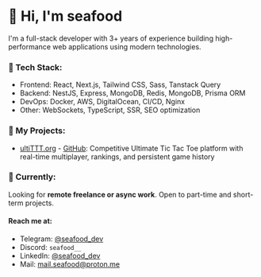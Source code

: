 # 👋 Hi, I'm seafood

I'm a full-stack developer with 3+ years of experience building high-performance web applications using modern technologies.

### 🔧 Tech Stack:
- Frontend: React, Next.js, Tailwind CSS, Sass, Tanstack Query
- Backend:  NestJS, Express, MongoDB, Redis, MongoDB, Prisma ORM
- DevOps:   Docker, AWS, DigitalOcean, CI/CD, Nginx
- Other:    WebSockets, TypeScript, SSR, SEO optimization

### 🧪 My Projects:
- [ultiTTT.org](https://ultittt.org) - [GitHub](https://github.com/seafoodd/ultiTTT): Competitive Ultimate Tic Tac Toe platform with real-time multiplayer, rankings, and persistent game history

### 🎯 Currently:
Looking for **remote freelance or async work**. Open to part-time and short-term projects.  
#### Reach me at:
- Telegram: [@seafood_dev](https://t.me/seafood_dev)  
- Discord:  `seafood__`
- LinkedIn: [@seafood_dev](https://www.linkedin.com/in/seafood-dev/)
- Mail:     [mail.seafood@proton.me](mailto:mail.seafood@proton.me)
